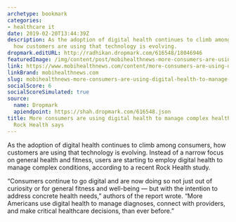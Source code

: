 ```yaml
---
archetype: bookmark
categories:
- healthcare it
date: 2019-02-20T13:44:39Z
description: As the adoption of digital health continues to climb among consumers,
  how customers are using that technology is evolving.
dropmark.editURL: http://radhikan.dropmark.com/616548/18046946
featuredImage: /img/content/post/mobihealthnews-more-consumers-are-using-digital-health-to-manage-complex-health-conditions-rock-health-says.jpg
link: https://www.mobihealthnews.com/content/more-consumers-are-using-digital-health-manage-complex-health-conditions-rock-health-says
linkBrand: mobihealthnews.com
slug: mobihealthnews-more-consumers-are-using-digital-health-to-manage-complex-health-conditions-rock-health-says
socialScore: 6
socialScoreSimulated: true
source:
  name: Dropmark
  apiendpoint: https://shah.dropmark.com/616548.json
title: More consumers are using digital health to manage complex health conditions,
  Rock Health says
---
```

As the adoption of digital health continues to climb among consumers, how customers are using that technology is evolving. Instead of a narrow focus on general health and fitness, users are starting to employ digital health to manage complex conditions, according to a recent Rock Health study. 

“Consumers continue to go digital and are now doing so not just out of curiosity or for general fitness and well-being — but with the intention to address concrete health needs,” authors of the report wrote. “More Americans use digital health to manage diagnoses, connect with providers, and make critical healthcare decisions, than ever before.”

